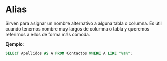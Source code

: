 # Alias



Sirven para asignar un nombre alternativo a alguna tabla o columna. Es útil cuando tenemos nombre muy largos de columna o tabla y queremos referirnos a ellos de forma más cómoda.

**Ejemplo**:

```sql
SELECT Apellidos AS A FROM Contactos WHERE A LIKE "%a%";
```


